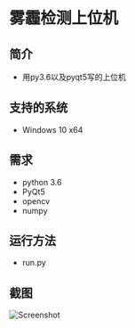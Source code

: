 # 雾霾检测上位机
## 简介
* 用py3.6以及pyqt5写的上位机

## 支持的系统
* Windows 10 x64


## 需求
* python 3.6
* PyQt5
* opencv
* numpy


## 运行方法
* run.py

## 截图
![Screenshot](https://github.com/voaignidc/UpperMonitorForFootPressureAcquisition/blob/master/screenshot.JPG)